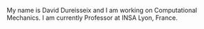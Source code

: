 My name is David Dureisseix and I am working on Computational Mechanics.
I am currently Professor at INSA Lyon, France.
